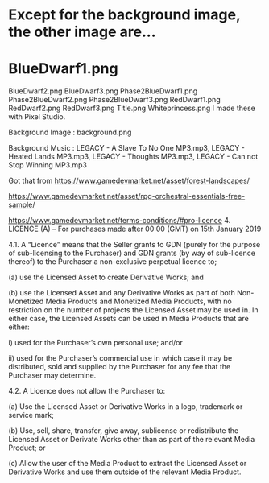 Except for the background image, the other image are...
=======================================================
 # BlueDwarf1.png
 BlueDwarf2.png
 BlueDwarf3.png
 Phase2BlueDwarf1.png
 Phase2BlueDwarf2.png
 Phase2BlueDwarf3.png
 RedDwarf1.png
 RedDwarf2.png
 RedDwarf3.png
 Title.png
 Whiteprincess.png
I made these with Pixel Studio.

Background Image : background.png

Background Music : LEGACY - A Slave To No One MP3.mp3, LEGACY - Heated Lands MP3.mp3, LEGACY - Thoughts MP3.mp3, LEGACY - Can not Stop Winning MP3.mp3

Got that from
https://www.gamedevmarket.net/asset/forest-landscapes/

https://www.gamedevmarket.net/asset/rpg-orchestral-essentials-free-sample/

https://www.gamedevmarket.net/terms-conditions/#pro-licence
4.  LICENCE (A) – For purchases made after 00:00 (GMT) on 15th January 2019

4.1. A “Licence” means that the Seller grants to GDN (purely for the purpose of sub-licensing to the Purchaser) and GDN grants (by way of sub-licence thereof) to the Purchaser a non-exclusive perpetual licence to;

(a) use the Licensed Asset to create Derivative Works; and

(b) use the Licensed Asset and any Derivative Works as part of both Non-Monetized Media Products and Monetized Media Products, with no restriction on the number of projects the Licensed Asset may be used in. In either case, the Licensed Assets can be used in Media Products that are either:

i) used for the Purchaser’s own personal use; and/or

ii) used for the Purchaser’s commercial use in which case it may be distributed, sold and supplied by the Purchaser for any fee that the Purchaser may determine.

4.2. A Licence does not allow the Purchaser to:

(a) Use the Licensed Asset or Derivative Works in a logo, trademark or service mark;

(b) Use, sell, share, transfer, give away, sublicense or redistribute the Licensed Asset or Derivate Works other than as part of the relevant Media Product; or

(c) Allow the user of the Media Product to extract the Licensed Asset or Derivative Works and use them outside of the relevant Media Product.
